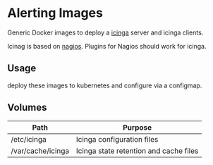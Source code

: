 # Alerting Images

Generic Docker images to deploy a [icinga](https://github.com/Icinga/icinga-core) server and icinga clients.

Icinag is based on [nagios](https://www.nagios.org/). Plugins for Nagios should work for icinga.

## Usage

deploy these images to kubernetes and configure via a configmap.

## Volumes

| Path | Purpose |
| --- | --- |
| /etc/icinga | Icinga configuration files |
| /var/cache/icinga | Icinga state retention and cache files |
